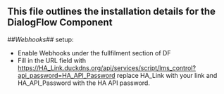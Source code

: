 ## This file outlines the installation details for the DialogFlow Component

##_Webhooks_## setup:
- Enable Webhooks under the fullfilment section of DF
- Fill in the URL field with https://HA_Link.duckdns.org/api/services/script/lms_control?api_password=HA_API_Password replace HA_Link with your link and HA_API_Password with the HA API password.
